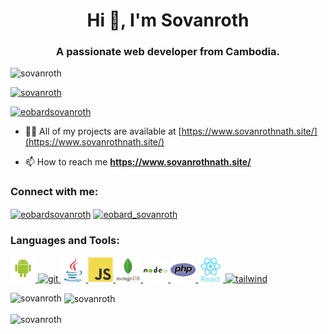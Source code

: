 <h1 align="center">Hi 👋, I'm Sovanroth</h1>
<h3 align="center">A passionate web developer from Cambodia.</h3>

<p align="left"> <img src="https://komarev.com/ghpvc/?username=sovanroth&label=Profile%20views&color=0e75b6&style=flat" alt="sovanroth" /> </p>

<p align="left"> <a href="https://github.com/ryo-ma/github-profile-trophy"><img src="https://github-profile-trophy.vercel.app/?username=sovanroth" alt="sovanroth" /></a> </p>

<p align="left"> <a href="https://twitter.com/eobardsovanroth" target="blank"><img src="https://img.shields.io/twitter/follow/eobardsovanroth?logo=twitter&style=for-the-badge" alt="eobardsovanroth" /></a> </p>

- 👨‍💻 All of my projects are available at [https://www.sovanrothnath.site/](https://www.sovanrothnath.site/)

- 📫 How to reach me **https://www.sovanrothnath.site/**

<h3 align="left">Connect with me:</h3>
<p align="left">
<a href="https://twitter.com/eobardsovanroth" target="blank"><img align="center" src="https://raw.githubusercontent.com/rahuldkjain/github-profile-readme-generator/master/src/images/icons/Social/twitter.svg" alt="eobardsovanroth" height="30" width="40" /></a>
<a href="https://instagram.com/eobard_sovanroth" target="blank"><img align="center" src="https://raw.githubusercontent.com/rahuldkjain/github-profile-readme-generator/master/src/images/icons/Social/instagram.svg" alt="eobard_sovanroth" height="30" width="40" /></a>
</p>

<h3 align="left">Languages and Tools:</h3>
<p align="left"> <a href="https://developer.android.com" target="_blank" rel="noreferrer"> <img src="https://raw.githubusercontent.com/devicons/devicon/master/icons/android/android-original-wordmark.svg" alt="android" width="40" height="40"/> </a> <a href="https://git-scm.com/" target="_blank" rel="noreferrer"> <img src="https://www.vectorlogo.zone/logos/git-scm/git-scm-icon.svg" alt="git" width="40" height="40"/> </a> <a href="https://www.java.com" target="_blank" rel="noreferrer"> <img src="https://raw.githubusercontent.com/devicons/devicon/master/icons/java/java-original.svg" alt="java" width="40" height="40"/> </a> <a href="https://developer.mozilla.org/en-US/docs/Web/JavaScript" target="_blank" rel="noreferrer"> <img src="https://raw.githubusercontent.com/devicons/devicon/master/icons/javascript/javascript-original.svg" alt="javascript" width="40" height="40"/> </a> <a href="https://www.mongodb.com/" target="_blank" rel="noreferrer"> <img src="https://raw.githubusercontent.com/devicons/devicon/master/icons/mongodb/mongodb-original-wordmark.svg" alt="mongodb" width="40" height="40"/> </a> <a href="https://nodejs.org" target="_blank" rel="noreferrer"> <img src="https://raw.githubusercontent.com/devicons/devicon/master/icons/nodejs/nodejs-original-wordmark.svg" alt="nodejs" width="40" height="40"/> </a> <a href="https://www.php.net" target="_blank" rel="noreferrer"> <img src="https://raw.githubusercontent.com/devicons/devicon/master/icons/php/php-original.svg" alt="php" width="40" height="40"/> </a> <a href="https://reactjs.org/" target="_blank" rel="noreferrer"> <img src="https://raw.githubusercontent.com/devicons/devicon/master/icons/react/react-original-wordmark.svg" alt="react" width="40" height="40"/> </a> <a href="https://tailwindcss.com/" target="_blank" rel="noreferrer"> <img src="https://www.vectorlogo.zone/logos/tailwindcss/tailwindcss-icon.svg" alt="tailwind" width="40" height="40"/> </a> </p>

<p><img align="left" src="https://github-readme-stats.vercel.app/api/top-langs?username=sovanroth&show_icons=true&locale=en&layout=compact" alt="sovanroth" /></p>

<p>&nbsp;<img align="center" src="https://github-readme-stats.vercel.app/api?username=sovanroth&show_icons=true&locale=en" alt="sovanroth" /></p>

<p><img align="center" src="https://github-readme-streak-stats.herokuapp.com/?user=sovanroth&" alt="sovanroth" /></p>

